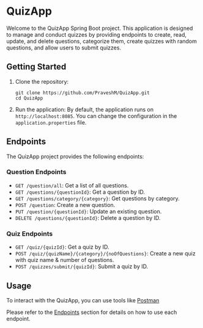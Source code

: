 # QuizApp

Welcome to the QuizApp Spring Boot project. This application is designed to manage and conduct quizzes by providing endpoints to create, read, update, and delete questions, categorize them, create quizzes with random questions, and allow users to submit quizzes.

## Getting Started

1. Clone the repository:
   ```shell
   git clone https://github.com/PraveshM/QuizApp.git
   cd QuizApp
   ```
   
2. Run the application:
By default, the application runs on `http://localhost:8085`. You can change the configuration in the `application.properties` file.

## Endpoints

The QuizApp project provides the following endpoints:

### Question Endpoints

- `GET /question/all`: Get a list of all questions.
- `GET /questions/{questionId}`: Get a question by ID.
- `GET /questions/category/{category}`: Get questions by category.
- `POST /question`: Create a new question.
- `PUT /question/{questionId}`: Update an existing question.
- `DELETE /questions/{questionId}`: Delete a question by ID.

### Quiz Endpoints

- `GET /quiz/{quizId}`: Get a quiz by ID.
- `POST /quiz/{quizName}/{category}/{noOfQuestions}`: Create a new quiz with quiz name & number of questions.
- `POST /quizzes/submit/{quizId}`: Submit a quiz by ID.

## Usage

To interact with the QuizApp, you can use tools like [Postman](https://www.postman.com/)

Please refer to the [Endpoints](#endpoints) section for details on how to use each endpoint.
